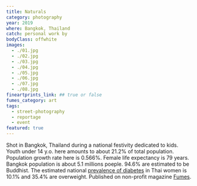 ```yaml
---
title: Naturals
category: photography
year: 2019
where: Bangkok, Thailand
catch: personal work by
bodyClass: offwhite
images:
  - ./01.jpg
  - ./02.jpg
  - ./03.jpg
  - ./04.jpg
  - ./05.jpg
  - ./06.jpg
  - ./07.jpg
  - ./08.jpg
fineartprints_link: ## true or false
fumes_category: art
tags:
  - street-photography
  - reportage
  - event
featured: true
---
```


Shot in Bangkok, Thailand during a national festivity dedicated to kids. Youth under 14 y.o. here amounts to about 21.2% of total population. Population growth rate here is 0.566%. Female life expectancy is 79 years. Bangkok population is about 5.1 millions poeple. 94.6% are estimated to be Buddhist. The estimated national [prevalence of diabetes](https://www.who.int/diabetes/country-profiles/tha_en.pdf) in Thai women is 10.1% and 35.4% are overweight. Published on non-profit magazine [Fumes](https://fumes.junglestar.org/art/naturals/).
